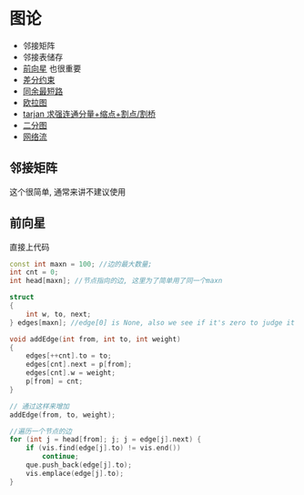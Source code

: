 # 图论

- 邻接矩阵
- 邻接表储存
- [前向星](./最短路.md#前向星) 也很重要
- [差分约束](./差分约束.md#差分约束)
- [同余最短路](./同余最短路.md#同余最短路)
- [欧拉图](./欧拉图.md#欧拉图)
- [tarjan 求强连通分量+缩点+割点/割桥](./tarjan.md#tarjan)
- [二分图](./二分图.md)
- [网络流](./网络流.md)

## 邻接矩阵

这个很简单, 通常来讲不建议使用

## 前向星

直接上代码

```c++
const int maxn = 100; //边的最大数量;
int cnt = 0;
int head[maxn]; //节点指向的边, 这里为了简单用了同一个maxn

struct
{
    int w, to, next;
} edges[maxn]; //edge[0] is None, also we see if it's zero to judge it has been completed

void addEdge(int from, int to, int weight)
{
    edges[++cnt].to = to;
    edges[cnt].next = p[from];
    edges[cnt].w = weight;
    p[from] = cnt;
}

// 通过这样来增加
addEdge(from, to, weight);

//遍历一个节点的边
for (int j = head[from]; j; j = edge[j].next) {
    if (vis.find(edge[j].to) != vis.end())
        continue;
    que.push_back(edge[j].to);
    vis.emplace(edge[j].to);
}
```
